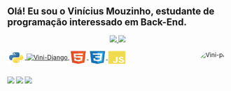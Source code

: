 ## Olá! Eu sou o Vinícius Mouzinho, estudante de programação interessado em Back-End.

<div align="center">

  <a href="https://github.com/vinicius-mouzinho">
  <img height="180em" src="https://github-readme-stats.vercel.app/api?username=vinicius-mouzinho&show_icons=true&theme=dracula&include_all_commits=true&count_private=true"/>
  <img height="180em" src="https://github-readme-stats.vercel.app/api/top-langs/?username=vinicius-mouzinho&layout=compact&langs_count=7&theme=dracula"/>
  
</div>

<div style="display: inline_block"><br>

  <img align="center" alt="Vini-Python" height="30" width="40" src="https://raw.githubusercontent.com/devicons/devicon/master/icons/python/python-original.svg">
  <img align="center" alt="Vini-Django" height="30" width="40" src="https://cdn.jsdelivr.net/gh/devicons/devicon/icons/django/django-plain.svg" />
  <img align="center" alt="Vini-HTML" height="30" width="40" src="https://raw.githubusercontent.com/devicons/devicon/master/icons/html5/html5-original.svg">
  <img align="center" alt="Vini-CSS" height="30" width="40" src="https://raw.githubusercontent.com/devicons/devicon/master/icons/css3/css3-original.svg">
  <img align="center" alt="Vini-Js" height="30" width="40" src="https://raw.githubusercontent.com/devicons/devicon/master/icons/javascript/javascript-plain.svg">
  <img align="right" alt="Vini-pic" height="150" style="border-radius:50px;" src="https://images-ext-2.discordapp.net/external/6PMHF7ap8NOw1-PgNGwscGd3sv3q3COVj6OGPfWs5XE/https/picrew.me/shareImg/org/202208/338224_2WvC3a7D.png">
 
</div>

##

<div> 

  <a href="https://instagram.com/vrinicin" target="_blank"><img src="https://img.shields.io/badge/-Instagram-%23E4405F?style=for-the-badge&logo=instagram&logoColor=white" target="_blank"></a>
  <a href = "mailto:viniciuscmouzinho@gmail.com"><img src="https://img.shields.io/badge/-Gmail-%23333?style=for-the-badge&logo=gmail&logoColor=white" target="_blank"></a>
  <a href="linkedin.com/in/vinicius-mouzinho-cardoso-13303823b/" target="_blank"><img src="https://img.shields.io/badge/-LinkedIn-%230077B5?style=for-the-badge&logo=linkedin&logoColor=white" target="_blank"></a> 
  
 
</div>
